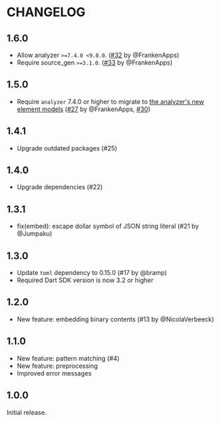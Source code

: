 # CHANGELOG

## 1.6.0

- Allow analyzer `>=7.4.0 <9.0.0`. ([#32](https://github.com/fujidaiti/embed.dart/pull/32) by @FrankenApps)
- Require source_gen `>=3.1.0`. ([#33](https://github.com/fujidaiti/embed.dart/pull/33) by @FrankenApps)

## 1.5.0

- Require `analyzer` 7.4.0 or higher to migrate to [the analyzer's new element models](https://github.com/dart-lang/sdk/blob/main/pkg/analyzer/doc/element_model_migration_guide.md) ([#27](https://github.com/fujidaiti/embed.dart/pull/27) by @FrankenApps, [#30](https://github.com/fujidaiti/embed.dart/pull/30))

## 1.4.1

- Upgrade outdated packages (#25)

## 1.4.0

- Upgrade dependencies (#22)

## 1.3.1

- fix(embed): escape dollar symbol of JSON string literal (#21 by @Jumpaku)

## 1.3.0

- Update `toml` dependency to 0.15.0 (#17 by @bramp)
- Required Dart SDK version is now 3.2 or higher

## 1.2.0

- New feature: embedding binary contents (#13 by @NicolaVerbeeck)

## 1.1.0

- New feature: pattern matching (#4)
- New feature: preprocessing
- Improved error messages

## 1.0.0

Initial release.
